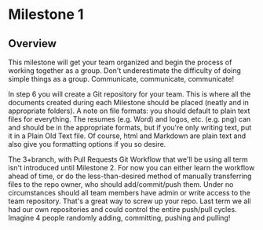 # Milestone 1 #

## Overview ##
This milestone will get your team organized and begin the process of working together as a group. Don't underestimate the difficulty of doing simple things as a group. Communicate, communicate, communicate!

In step 6 you will create a Git repository for your team. This is where all the documents created during each Milestone should be placed (neatly and in appropriate folders). A note on file formats: you should default to plain text files for everything. The resumes (e.g. Word) and logos, etc. (e.g. png) can and should be in the appropriate formats, but if you're only writing text, put it in a Plain Old Text file. Of course, html and Markdown are plain text and also give you formatting options if you so desire.

The 3+branch, with Pull Requests Git Workflow that we'll be using all term isn't introduced until Milestone 2. For now you can either learn the workflow ahead of time, or do the less-than-desired method of manually transferring files to the repo owner, who should add/commit/push them. Under no circumstances should all team members have admin or write access to the team repository. That's a great way to screw up your repo. Last term we all had our own repositories and could control the entire push/pull cycles. Imagine 4 people randomly adding, committing, pushing and pulling!
